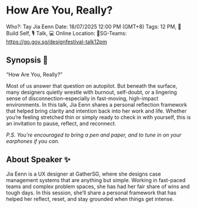 # How Are You, Really?

Who?: Tay Jia Eenn
Date: 18/07/2025 12:00 PM (GMT+8)
Tags: 12 PM, 🌱 Build Self, 🎙️ Talk, 💻 Online
Location: 📍SG-Teams: https://go.gov.sg/designfestival-talk12pm

## Synopsis 📝

“How Are You, Really?”

Most of us answer that question on autopilot. But beneath the surface, many designers quietly wrestle with burnout, self-doubt, or a lingering sense of disconnection–especially in fast-moving, high-impact environments. In this talk, Jia Eenn shares a personal reflection framework that helped bring clarity and intention back into her work and life. Whether you’re feeling stretched thin or simply ready to check in with yourself, this is an invitation to pause, reflect, and reconnect.

*P.S. You’re encouraged to bring a pen and paper, and to tune in on your earphones if you can.*

## About Speaker ✨

Jia Eenn is a UX designer at GatherSG, where she designs case management systems that are anything but simple. Working in fast-paced teams and complex problem spaces, she has had her fair share of wins and tough days. In this session, she’ll share a personal framework that has helped her reflect, reset, and stay grounded when things get intense.